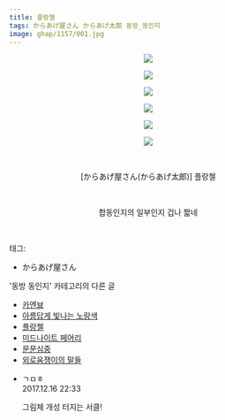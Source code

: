 ```yaml
---
title: 플랑첼
tags: からあげ屋さん からあげ太郎 동방_동인지
image: ghap/1157/001.jpg
---
```

<div class="article">
<p style="text-align: center; clear: none; float: none;"><img src="{{ site.nasurl }}/ghap/1157/001.jpg"/></p>
<p style="text-align: center; clear: none; float: none;"><img src="{{ site.nasurl }}/ghap/1157/002.jpg"/></p>
<p style="text-align: center; clear: none; float: none;"><img src="{{ site.nasurl }}/ghap/1157/003.jpg"/></p>
<p style="text-align: center; clear: none; float: none;"><img src="{{ site.nasurl }}/ghap/1157/004.jpg"/></p>
<p style="text-align: center; clear: none; float: none;"><img src="{{ site.nasurl }}/ghap/1157/005.jpg"/></p>
<p style="text-align: center; clear: none; float: none;"><img src="{{ site.nasurl }}/ghap/1157/006.jpg"/></p>
<p style="text-align: center; clear: none; float: none;"><br/></p>
<p style="text-align: center; clear: none; float: none;">[からあげ屋さん(からあげ太郎)] 플랑첼</p>
<p style="text-align: center; clear: none; float: none;"><br/></p>
<p style="text-align: center; clear: none; float: none;">합동인지의 일부인지 겁나 짧네</p>
<p><br/></p>
</div><div class="tagTrail">
<p>태그: </p>
<ul>
<li>からあげ屋さん</li>
</ul>
</div><div class="another">
<p>'동방 동인지' 카테고리의 다른 글</p>
<ul>
<li><a href="/2016-07-27-ghap_1159">카엔뵤</a></li>
<li><a href="/2016-07-27-ghap_1158">아름답게 빛나는 노랑색</a></li>
<li><a href="/2016-07-27-ghap_1157">플랑첼</a></li>
<li><a href="/2016-07-27-ghap_1156">미드나이트 페어리</a></li>
<li><a href="/2016-07-27-ghap_1155">문문심중</a></li>
<li><a href="/2016-07-27-ghap_1152">외로움쟁이의 말들</a></li>
</ul>
</div><div class="cb_module cb_fluid">
<div class="cb_wrt cb_profile">
<div class="comment">
<ul>
<li class="cb_thumb_off" id="comment15153560">
<div class="cb_comment_area">
<div class="cb_info_area">
<div class="cb_section">
<span class="cb_nick_name">ㄱㅁㅎ</span>
</div>
<div class="cb_section">
<span class="cb_date">2017.12.16 22:33 </span>
</div>
</div>
<div class="cb_dsc_comment">
<p class="cb_dsc">
											그림체 개성 터지는 서클!
										</p>
</div>
</div></li>
</ul>
</div>
</div><!-- commentList close -->
</div>